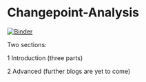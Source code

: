 

# Changepoint-Analysis

[![Binder](https://mybinder.org/badge_logo.svg)](https://mybinder.org/v2/gh/cschroth2/Changepoint-Analysis/master)



Two sections: 

1 Introduction (three parts)

2 Advanced (further blogs are yet to come)
